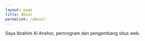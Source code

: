 ```yaml
---
layout: page
title: About
permalink: /about/
---
```


Saya Ibrahim Al Anshor, pemrogram dan pengembang situs web.